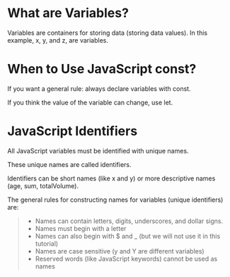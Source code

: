 
# What are Variables?
Variables are containers for storing data (storing data values).
In this example, x, y, and z, are variables.

# When to Use JavaScript const?
If you want a general rule: always declare variables with const.

If you think the value of the variable can change, use let.

# JavaScript Identifiers
All JavaScript variables must be identified with unique names.

These unique names are called identifiers.

Identifiers can be short names (like x and y) or more descriptive names (age, sum, totalVolume).

The general rules for constructing names for variables (unique identifiers) are:

>- Names can contain letters, digits, underscores, and dollar signs.
>- Names must begin with a letter
>- Names can also begin with $ and _ (but we will not use it in this tutorial)
>- Names are case sensitive (y and Y are different variables)
>- Reserved words (like JavaScript keywords) cannot be used as names